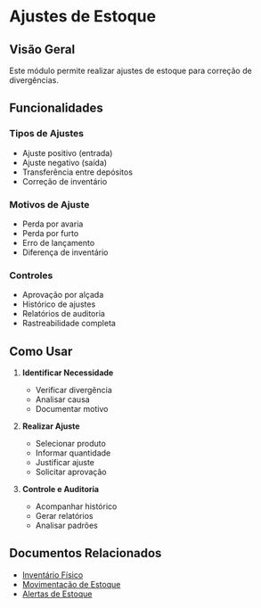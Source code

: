 # Ajustes de Estoque

## Visão Geral

Este módulo permite realizar ajustes de estoque para correção de divergências.

## Funcionalidades

### Tipos de Ajustes
- Ajuste positivo (entrada)
- Ajuste negativo (saída)
- Transferência entre depósitos
- Correção de inventário

### Motivos de Ajuste
- Perda por avaria
- Perda por furto
- Erro de lançamento
- Diferença de inventário

### Controles
- Aprovação por alçada
- Histórico de ajustes
- Relatórios de auditoria
- Rastreabilidade completa

## Como Usar

1. **Identificar Necessidade**
   - Verificar divergência
   - Analisar causa
   - Documentar motivo

2. **Realizar Ajuste**
   - Selecionar produto
   - Informar quantidade
   - Justificar ajuste
   - Solicitar aprovação

3. **Controle e Auditoria**
   - Acompanhar histórico
   - Gerar relatórios
   - Analisar padrões

## Documentos Relacionados

- [Inventário Físico](inventario-fisico.md)
- [Movimentação de Estoque](movimentacao-estoque.md)
- [Alertas de Estoque](alertas-estoque.md)
